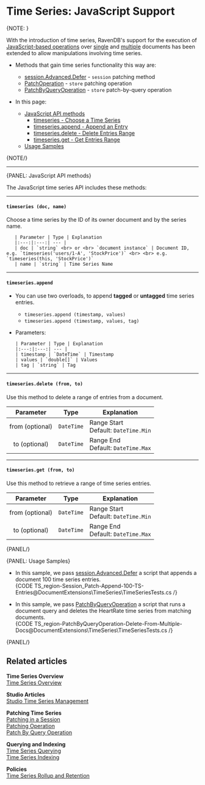 ﻿# Time Series: JavaScript Support

{NOTE: }

With the introduction of time series, RavenDB's support for the execution 
of [JavaScript-based operations](../../../server/kb/JavaScript-engine) 
over [single](../../../client-api/operations/patching/single-document#patching-how-to-perform-single-document-patch-operations) 
and [multiple](../../../client-api/operations/patching/set-based) 
documents has been extended to allow manipulations involving time series.  

* Methods that gain time series functionality this way are:  
  * [session.Advanced.Defer](../../../document-extensions/timeseries/client-api/session/patch) - 
    `session` patching method  
  * [PatchOperation](../../../document-extensions/timeseries/client-api/operations/patch#patchoperation) - 
    `store` patching operation  
  * [PatchByQueryOperation](../../../document-extensions/timeseries/client-api/operations/patch#patchbyqueryoperation) - 
    `store` patch-by-query operation  

* In this page:  
  * [JavaScript API methods](../../../document-extensions/timeseries/client-api/javascript-support#javascript-api-methods)  
     * [timeseries - Choose a Time Series](../../../document-extensions/timeseries/client-api/javascript-support#section)  
     * [timeseries.append - Append an Entry](../../../document-extensions/timeseries/client-api/javascript-support#section-1)  
     * [timeseries.delete - Delete Entries Range](../../../document-extensions/timeseries/client-api/javascript-support#section-3)  
     * [timeseries.get - Get Entries Range](../../../document-extensions/timeseries/client-api/javascript-support#section-4)  
  * [Usage Samples](../../../document-extensions/timeseries/client-api/javascript-support#usage-samples)  

{NOTE/}

---

{PANEL: JavaScript API methods}

The JavaScript time series API includes these methods:  

---

#### `timeseries (doc, name)`  

Choose a time series by the ID of its owner document and by the series name.  

       | Parameter | Type | Explanation 
       |:---:|:---:| --- |
       | doc | `string` <br> or <br> `document instance` | Document ID, e.g. `timeseries('users/1-A', 'StockPrice')` <br> <br> e.g. `timeseries(this, 'StockPrice')`  
       | name | `string` | Time Series Name  

---

#### `timeseries.append`  

* You can use two overloads, to append **tagged** or **untagged** time series entries.  
   * `timeseries.append (timestamp, values)`  
   * `timeseries.append (timestamp, values, tag)`

* Parameters:  

      | Parameter | Type | Explanation
      |:---:|:---:| --- |
      | timestamp | `DateTime` | Timestamp 
      | values | `double[]` | Values 
      | tag | `string` | Tag 

---

#### `timeseries.delete (from, to)`  

Use this method to delete a range of entries from a document.  

| Parameter | Type | Explanation 
|:---:|:---:| --- |
| from (optional) | `DateTime` | Range Start <br> Default: `DateTime.Min` 
| to (optional) | `DateTime` | Range End <br> Default: `DateTime.Max` 

---

#### `timeseries.get (from, to)`  

Use this method to retrieve a range of time series entries.  

| Parameter | Type | Explanation 
|:---:|:---:| --- |
| from (optional) | `DateTime` | Range Start <br> Default: `DateTime.Min` 
| to (optional) | `DateTime` | Range End <br> Default: `DateTime.Max` 

{PANEL/}

{PANEL: Usage Samples}

* In this sample, we pass [session.Advanced.Defer](../../../document-extensions/timeseries/client-api/session/patch) 
  a script that appends a document 100 time series entries.  
  {CODE TS_region-Session_Patch-Append-100-TS-Entries@DocumentExtensions\TimeSeries\TimeSeriesTests.cs /}


* In this sample, we pass [PatchByQueryOperation](../../../document-extensions/timeseries/client-api/operations/patch#patchbyqueryoperation) 
  a script that runs a document query and deletes the HeartRate time series from matching documents.  
   {CODE TS_region-PatchByQueryOperation-Delete-From-Multiple-Docs@DocumentExtensions\TimeSeries\TimeSeriesTests.cs /}  

{PANEL/}

## Related articles

**Time Series Overview**  
[Time Series Overview](../../../document-extensions/timeseries/overview)  

**Studio Articles**  
[Studio Time Series Management](../../../studio/database/document-extensions/time-series)  

**Patching Time Series**  
[Patching in a Session](../../../document-extensions/timeseries/client-api/session/patch)  
[Patching Operation](../../../document-extensions/timeseries/client-api/operations/patch#patchoperation)  
[Patch By Query Operation](../../../document-extensions/timeseries/client-api/operations/patch#patchbyqueryoperation)  

**Querying and Indexing**  
[Time Series Querying](../../../document-extensions/timeseries/querying/overview-and-syntax)  
[Time Series Indexing](../../../document-extensions/timeseries/indexing)  

**Policies**  
[Time Series Rollup and Retention](../../../document-extensions/timeseries/rollup-and-retention)  
